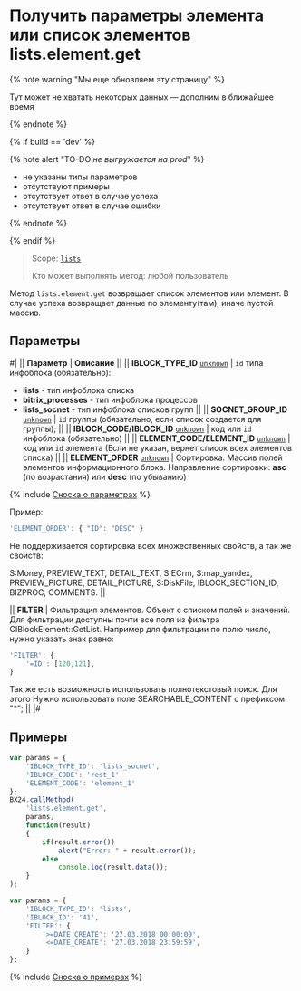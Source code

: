 # Получить параметры элемента или список элементов lists.element.get

{% note warning "Мы еще обновляем эту страницу" %}

Тут может не хватать некоторых данных — дополним в ближайшее время

{% endnote %}

{% if build == 'dev' %}

{% note alert "TO-DO _не выгружается на prod_" %}

- не указаны типы параметров
- отсутствуют примеры
- отсутствует ответ в случае успеха
- отсутствует ответ в случае ошибки

{% endnote %}

{% endif %}

> Scope: [`lists`](../../scopes/permissions.md)
>
> Кто может выполнять метод: любой пользователь

Метод `lists.element.get` возвращает список элементов или элемент. В случае успеха возвращает данные по элементу(там), иначе пустой массив.

## Параметры

#|
|| **Параметр** | **Описание** ||
|| **IBLOCK_TYPE_ID**
[`unknown`](../../data-types.md) | `id` типа инфоблока (обязательно):
- **lists** - тип инфоблока списка
- **bitrix_processes** - тип инфоблока процессов
- **lists_socnet** - тип инфоблока списков групп ||
|| **SOCNET_GROUP_ID**
[`unknown`](../../data-types.md) | `id` группы (обязательно, если список создается для группы); ||
|| **IBLOCK_CODE/IBLOCK_ID**
[`unknown`](../../data-types.md) | код или `id` инфоблока (обязательно) ||
|| **ELEMENT_CODE/ELEMENT_ID**
[`unknown`](../../data-types.md) | код или `id` элемента (Если не указан, вернет список всех элементов списка) ||
|| **ELEMENT_ORDER**
[`unknown`](../../data-types.md) | Сортировка. Массив полей элементов информационного блока. Направление сортировки: **asc** (по возрастания) или **desc** (по убыванию)

{% include [Сноска о параметрах](../../../_includes/required.md) %}

Пример:
```js
'ELEMENT_ORDER': { "ID": "DESC" }
```

Не поддерживается сортировка всех множественных свойств, а так же свойств:

S:Money, PREVIEW_TEXT, DETAIL_TEXT, S:ECrm, S:map_yandex, PREVIEW_PICTURE, DETAIL_PICTURE, S:DiskFile, IBLOCK_SECTION_ID, BIZPROC, COMMENTS. ||

|| **FILTER** | Фильтрация элементов. Объект с списком полей и значений.
Для фильтрации доступны почти все поля из фильтра CIBlockElement::GetList. Например для фильтрации по полю число, нужно указать знак равно:
```js
'FILTER': {
    '=ID': [120,121],
}
```
Так же есть возможность использовать полнотекстовый поиск. Для этого Нужно использовать поле SEARCHABLE_CONTENT с префиксом "*"; ||
|#

## Примеры

```js
var params = {
    'IBLOCK_TYPE_ID': 'lists_socnet',
    'IBLOCK_CODE': 'rest_1',
    'ELEMENT_CODE': 'element_1'
};
BX24.callMethod(
    'lists.element.get',
    params,
    function(result)
    {
        if(result.error())
            alert("Error: " + result.error());
        else
            console.log(result.data());
    }
);
```

```js
var params = {
    'IBLOCK_TYPE_ID': 'lists',
    'IBLOCK_ID': '41',
    'FILTER': {
        '>=DATE_CREATE': '27.03.2018 00:00:00',
        '<=DATE_CREATE': '27.03.2018 23:59:59',
    }
};
```

{% include [Сноска о примерах](../../../_includes/examples.md) %}